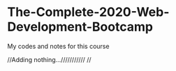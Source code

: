 # The-Complete-2020-Web-Development-Bootcamp
My codes and notes for this course

//Adding nothing...///////////
//
